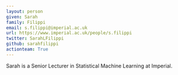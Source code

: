 ```yaml
---
layout: person
given: Sarah
family: Filippi
email: s.filippi@imperial.ac.uk
url: https://www.imperial.ac.uk/people/s.filippi
twitter: SarahLFilippi
github: sarahfilippi
actionteam: True
---
```


Sarah is a Senior Lecturer in Statistical Machine Learning at Imperial.
